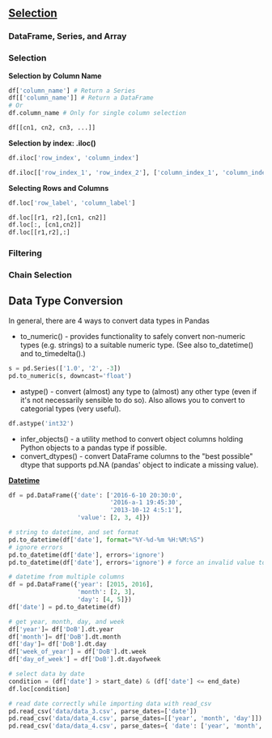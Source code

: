## [Selection](https://towardsdatascience.com/23-efficient-ways-of-subsetting-a-pandas-dataframe-6264b8000a77)
### DataFrame, Series, and Array
### Selection
**Selection by Column Name**
```python
df['column_name'] # Return a Series
df[['column_name']] # Return a DataFrame
# Or
df.column_name # Only for single column selection

df[[cn1, cn2, cn3, ...]]
```
**Selection by index: .iloc()**
```python
df.iloc['row_index', 'column_index']

df.iloc[['row_index_1', 'row_index_2'], ['column_index_1', 'column_index_2']]
```
**Selecting Rows and Columns**
```python
df.loc['row_label', 'column_label']

df.loc[[r1, r2],[cn1, cn2]]
df.loc[:, [cn1,cn2]]
df.loc[[r1,r2],:]
```
### Filtering

### Chain Selection

## Data Type Conversion
In general, there are 4 ways to convert data types in Pandas
- to_numeric() - provides functionality to safely convert non-numeric types (e.g. strings) to a suitable numeric type. (See also to_datetime() and to_timedelta().)
```python
s = pd.Series(['1.0', '2', -3])
pd.to_numeric(s, downcast='float')
```
- astype() - convert (almost) any type to (almost) any other type (even if it's not necessarily sensible to do so). Also allows you to convert to categorial types (very useful).
```python
df.astype('int32')
```
- infer_objects() - a utility method to convert object columns holding Python objects to a pandas type if possible.
- convert_dtypes() - convert DataFrame columns to the "best possible" dtype that supports pd.NA (pandas' object to indicate a missing value).

**[Datetime](https://towardsdatascience.com/working-with-datetime-in-pandas-dataframe-663f7af6c587)**
```Python 3
df = pd.DataFrame({'date': ['2016-6-10 20:30:0', 
                            '2016-a-1 19:45:30', 
                            '2013-10-12 4:5:1'],
                   'value': [2, 3, 4]})

# string to datetime, and set format                   
pd.to_datetime(df['date'], format="%Y-%d-%m %H:%M:%S")
# ignore errors
pd.to_datetime(df['date'], errors='ignore')
pd.to_datetime(df['date'], errors='ignore') # force an invalid value to NaT

# datetime from multiple columns
df = pd.DataFrame({'year': [2015, 2016],
                   'month': [2, 3],
                   'day': [4, 5]})
df['date'] = pd.to_datetime(df)

# get year, month, day, and week
df['year']= df['DoB'].dt.year
df['month']= df['DoB'].dt.month
df['day']= df['DoB'].dt.day
df['week_of_year'] = df['DoB'].dt.week
df['day_of_week'] = df['DoB'].dt.dayofweek

# select data by date
condition = (df['date'] > start_date) & (df['date'] <= end_date)
df.loc[condition]

# read date correctly while importing data with read_csv
pd.read_csv('data/data_3.csv', parse_dates=['date'])
pd.read_csv('data/data_4.csv', parse_dates=[['year', 'month', 'day']]) # default column name is 'year-month-day'
pd.read_csv('data/data_4.csv', parse_dates={ 'date': ['year', 'month', 'day'] })
```
